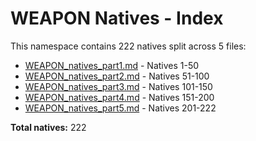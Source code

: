 # WEAPON Natives - Index

This namespace contains 222 natives split across 5 files:

- [WEAPON_natives_part1.md](WEAPON_natives_part1.md) - Natives 1-50
- [WEAPON_natives_part2.md](WEAPON_natives_part2.md) - Natives 51-100
- [WEAPON_natives_part3.md](WEAPON_natives_part3.md) - Natives 101-150
- [WEAPON_natives_part4.md](WEAPON_natives_part4.md) - Natives 151-200
- [WEAPON_natives_part5.md](WEAPON_natives_part5.md) - Natives 201-222

**Total natives:** 222
